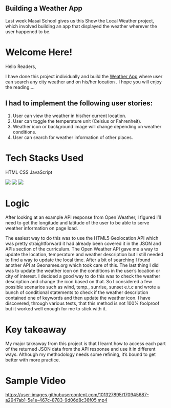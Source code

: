 ## Building a Weather App

Last week Masai School gives us this Show the Local Weather project, which involved building an app that displayed the weather wherever the user happened to be.
# Welcome Here!
Hello Readers,

I have done this project individually and build the [Weather App](https://marvelous-lily-3a8333.netlify.app/) where user can search any city weather and on his/her location . I hope you will enjoy the reading….

## I had to implement the following user stories:

 1. User can view the weather in his/her current location.
 2. User can toggle the temperature unit (Celsius or Fahrenheit).
 3. Weather icon or background image will change depending on weather conditions.
 4. User can search for weather information of other places.

# Tech Stacks Used
HTML
CSS
JavaScript
<p>
   <img src="https://img.icons8.com/color/64/000000/javascript.png"/>
   <img src="https://img.icons8.com/color/64/000000/html-5.png"/>
   <img src="https://img.icons8.com/color/64/000000/css3.png" />
   
</p>
  

# Logic
After looking at an example API response from Open Weather, I figured I’ll need to get the longitude and latitude of the user to be able to serve weather information on page load.

The easiest way to do this was to use the HTML5 Geolocation API which was pretty straightforward it had already been covered it in the JSON and APIs section of the curriculum.
The Open Weather API gave me a way to update the location, temperature and weather description but I still needed to find a way to update the local time. After a bit of searching I found another API at Geonames.org which took care of this.
The last thing I did was to update the weather icon on the conditions in the user’s location or city of interest. I decided a good way to do this was to check the weather description and change the icon based on that.
So I considered a few possible scenarios such as wind, temp., sunrise, sunset e.t.c and wrote a bunch of conditional statements to check if the weather description contained one of keywords and then update the weather icon.
I have discovered, through various tests, that this method is not 100% foolproof but it worked well enough for me to stick with it.

# Key takeaway
My major takeaway from this project is that I learnt how to access each part of the returned JSON data from the API response and use it in different ways. Although my methodology needs some refining, it’s bound to get better with more practice.

# Sample Video




https://user-images.githubusercontent.com/101327895/170945687-a2947ab1-5e1e-467c-8783-9d06d8c36f05.mp4





